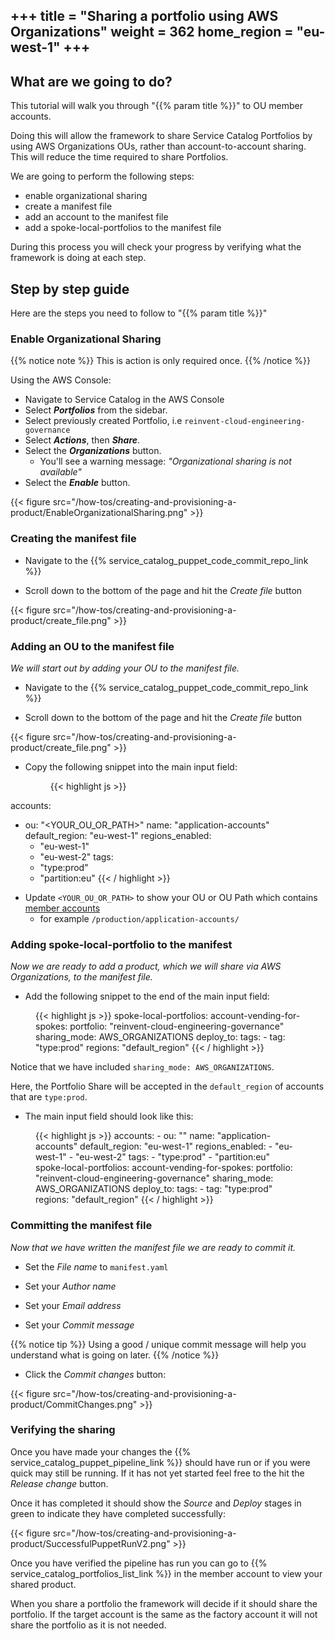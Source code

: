 +++
title = "Sharing a portfolio using AWS Organizations"
weight = 362
home_region = "eu-west-1"
+++
---

## What are we going to do?

This tutorial will walk you through "{{% param title %}}" to OU member accounts.

Doing this will allow the framework to share Service Catalog Portfolios by using AWS Organizations OUs, rather than account-to-account sharing.  This will reduce the time required to share Portfolios.

We are going to perform the following steps:

- enable organizational sharing
- create a manifest file
- add an account to the manifest file
- add a spoke-local-portfolios to the manifest file

During this process you will check your progress by verifying what the framework is doing at each step.

## Step by step guide

Here are the steps you need to follow to "{{% param title %}}"


### Enable Organizational Sharing

{{% notice note %}}
This is action is only required once. 
{{% /notice %}}

Using the AWS Console:
- Navigate to Service Catalog in the AWS Console
- Select ***Portfolios*** from the sidebar.
- Select previously created Portfolio, i.e `reinvent-cloud-engineering-governance`
- Select ***Actions***, then ***Share***.
- Select the ***Organizations*** button.
  - You'll see a warning message: *"Organizational sharing is not available"*
- Select the ***Enable*** button.

{{< figure src="/how-tos/creating-and-provisioning-a-product/EnableOrganizationalSharing.png" >}}


### Creating the manifest file

- Navigate to the {{% service_catalog_puppet_code_commit_repo_link %}}

- Scroll down to the bottom of the page and hit the *Create file* button

{{< figure src="/how-tos/creating-and-provisioning-a-product/create_file.png" >}}

### Adding an OU to the manifest file

_We will start out by adding your OU to the manifest file._

- Navigate to the {{% service_catalog_puppet_code_commit_repo_link %}}


- Scroll down to the bottom of the page and hit the *Create file* button

{{< figure src="/how-tos/creating-and-provisioning-a-product/create_file.png" >}}

- Copy the following snippet into the main input field:

  <figure>
   {{< highlight js >}}
accounts:
  - ou: "<YOUR_OU_OR_PATH>"
    name: "application-accounts"
    default_region: "eu-west-1"
    regions_enabled:
      - "eu-west-1"
      - "eu-west-2"
    tags:
      - "type:prod"
      - "partition:eu"
   {{< / highlight >}}
  </figure>

 
- Update `<YOUR_OU_OR_PATH>` to show your OU or OU Path which contains [member accounts](https://docs.aws.amazon.com/organizations/latest/userguide/orgs_getting-started_concepts.html)
  - for example `/production/application-accounts/`


### Adding spoke-local-portfolio to the manifest

_Now we are ready to add a product, which we will share via AWS Organizations, to the manifest file._

- Add the following snippet to the end of the main input field:

 <figure>
  {{< highlight js >}}
spoke-local-portfolios:
  account-vending-for-spokes:
    portfolio: "reinvent-cloud-engineering-governance"
    sharing_mode: AWS_ORGANIZATIONS
    deploy_to:
      tags:
        - tag: "type:prod"
          regions: "default_region"
  {{< / highlight >}}
 </figure>

Notice that we have included `sharing_mode: AWS_ORGANIZATIONS`.

Here, the Portfolio Share will be accepted in the `default_region` of accounts that are `type:prod`.

- The main input field should look like this:

 <figure>
  {{< highlight js >}}
accounts:
  - ou: "<YOUR_OU_OR_PATH>"
    name: "application-accounts"
    default_region: "eu-west-1"
    regions_enabled:
      - "eu-west-1"
      - "eu-west-2"
    tags:
      - "type:prod"
      - "partition:eu"
spoke-local-portfolios:
  account-vending-for-spokes:
    portfolio: "reinvent-cloud-engineering-governance"
    sharing_mode: AWS_ORGANIZATIONS
    deploy_to:
      tags:
        - tag: "type:prod"
          regions: "default_region"
  {{< / highlight >}}
 </figure>


### Committing the manifest file

_Now that we have written the manifest file we are ready to commit it._

- Set the *File name* to `manifest.yaml`

- Set your *Author name*
- Set your *Email address*
- Set your *Commit message*

{{% notice tip %}}
Using a good / unique commit message will help you understand what is going on later.
{{% /notice %}}


- Click the *Commit changes* button:

{{< figure src="/how-tos/creating-and-provisioning-a-product/CommitChanges.png" >}}


### Verifying the sharing

Once you have made your changes the {{% service_catalog_puppet_pipeline_link %}} should have run or if you were quick 
may still be running.  If it has not yet started feel free to the hit the *Release change* button.

Once it has completed it should show the *Source* and *Deploy* stages in green to indicate they have completed 
successfully:

{{< figure src="/how-tos/creating-and-provisioning-a-product/SuccessfulPuppetRunV2.png" >}}

Once you have verified the pipeline has run you can go to {{% service_catalog_portfolios_list_link %}} in the member account to view your shared product. 

When you share a portfolio the framework will decide if it should share the portfolio.  If the target account is the same
as the factory account it will not share the portfolio as it is not needed.
